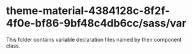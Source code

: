 # theme-material-4384128c-8f2f-4f0e-bf86-9bf48c4db6cc/sass/var

This folder contains variable declaration files named by their component class.
